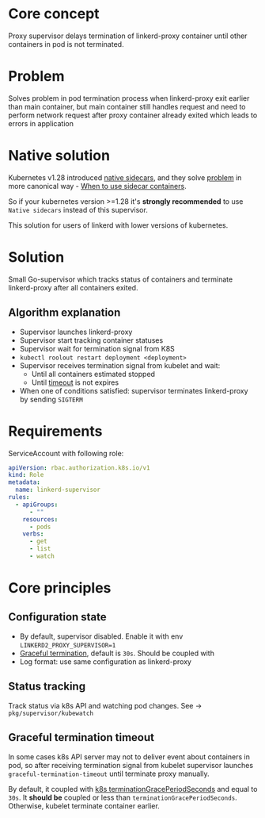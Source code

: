 # Core concept

Proxy supervisor delays termination of linkerd-proxy container until other containers in pod is not terminated.

# Problem

Solves problem in pod termination process when linkerd-proxy exit earlier than main container,
but main container still handles request and need to perform network request after proxy container already exited
which leads to errors in application

# Native solution

Kubernetes v1.28 introduced [native sidecars](https://kubernetes.io/blog/2023/08/25/native-sidecar-containers/),
and they solve [problem](#problem) in more canonical way - [When to use sidecar containers](https://kubernetes.io/blog/2023/08/25/native-sidecar-containers/#when-to-use-sidecar-containers).

So if your kubernetes version >=1.28 it's **strongly recommended** to use `Native sidecars` instead of this supervisor.

This solution for users of linkerd with lower versions of kubernetes.

# Solution

Small Go-supervisor which tracks status of containers and terminate linkerd-proxy after all containers exited.

## Algorithm explanation

* Supervisor launches linkerd-proxy
* Supervisor start tracking container statuses
* Supervisor wait for termination signal from K8S
* `kubectl roolout restart deployment <deployment>`
* Supervisor receives termination signal from kubelet and wait:
  * Until all containers estimated stopped
  * Until [timeout](#graceful-termination-timeout) is not expires
* When one of conditions satisfied: supervisor terminates linkerd-proxy by sending `SIGTERM`

# Requirements

ServiceAccount with following role:
```yaml
apiVersion: rbac.authorization.k8s.io/v1
kind: Role
metadata:
  name: linkerd-supervisor
rules:
  - apiGroups:
      - ""
    resources:
      - pods
    verbs:
      - get
      - list
      - watch
```

# Core principles

## Configuration state

* By default, supervisor disabled. Enable it with env `LINKERD2_PROXY_SUPERVISOR=1`
* [Graceful termination](#graceful-termination-timeout), default is `30s`. Should be coupled with
* Log format: use same configuration as linkerd-proxy

## Status tracking

Track status via k8s API and watching pod changes.
See -> `pkg/supervisor/kubewatch`

## Graceful termination timeout

In some cases k8s API server may not to deliver event about containers in pod,
so after receiving termination signal from kubelet supervisor launches `graceful-termination-timeout`
until terminate proxy manually.

By default, it coupled with [k8s terminationGracePeriodSeconds](https://kubernetes.io/docs/tasks/configure-pod-container/configure-liveness-readiness-startup-probes/#probe-level-terminationgraceperiodseconds) and equal to `30s`.
It **should be** coupled or less than `terminationGracePeriodSeconds`. Otherwise, kubelet terminate container earlier.
